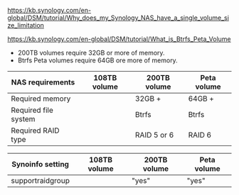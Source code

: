 https://kb.synology.com/en-global/DSM/tutorial/Why_does_my_Synology_NAS_have_a_single_volume_size_limitation

https://kb.synology.com/en-global/DSM/tutorial/What_is_Btrfs_Peta_Volume

- 200TB volumes require 32GB or more of memory.
- Btrfs Peta volumes require 64GB ore more of memory.

| NAS requirements       | 108TB volume | 200TB volume | Peta volume |
| -----------------------|--------------|--------------|-------------|
| Required memory        |              | 32GB +       | 64GB +      |
| Required file system   |              | Btrfs        | Btrfs       |
| Required RAID type     |              | RAID 5 or 6  | RAID 6      |

| Synoinfo setting       | 108TB volume | 200TB volume | Peta volume |
| -----------------------|--------------|--------------|-------------|
| supportraidgroup       |              | "yes"        | "yes"       |

